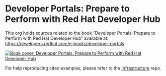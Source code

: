 # Developer Portals: Prepare to Perform with Red Hat Developer Hub

This org holds sources related to the book “Developer Portals: Prepare to Perform with Red Hat Developer Hub” available at: https://developers.redhat.com/e-books/developer-portals

[![Book cover: Developer Portals: Prepare to Perform with Red Hat Developer Hub](https://developers.redhat.com/sites/default/files/styles/cheat_sheet_feature/public/DeveloperPortals_Cover_Art_NoBleed.webp "Developer Portals: Prepare to Perform with Red Hat Developer Hub")](https://developers.redhat.com/e-books/developer-portals)

For help reproducing cited examples, please refer to the [Infrastructure](https://github.com/developer-hub-books/infrastructure) repo.
